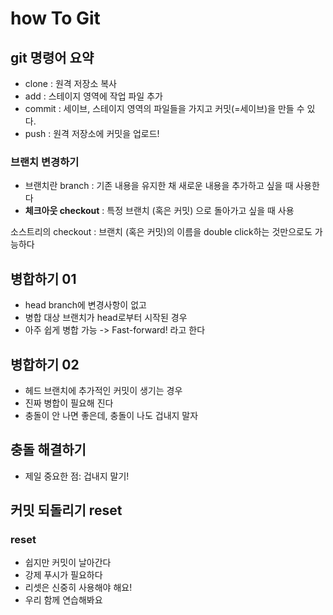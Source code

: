 # how To Git

## git 명령어 요약

- clone : 원격 저장소 복사
- add : 스테이지 영역에 작업 파일 추가
- commit : 세이브, 스테이지 영역의 파일들을 가지고 커밋(=세이브)을 만들 수 있다.
- push : 원격 저장소에 커밋을 업로드!

### 브랜치 변경하기

- 브랜치란 branch : 기존 내용을 유지한 채 새로운 내용을 추가하고 싶을 때 사용한다
- **체크아웃 checkout** : 특정 브랜치 (혹은 커밋) 으로 돌아가고 싶을 때 사용

소스트리의 checkout : 브랜치 (혹은 커밋)의 이름을 double click하는 것만으로도 가능하다

## 병합하기 01
- head branch에 변경사항이 없고 
- 병합 대상 브랜치가 head로부터 시작된 경우
- 아주 쉽게 병합 가능 -> Fast-forward! 라고 한다

## 병합하기 02
- 헤드 브랜치에 추가적인 커밋이 생기는 경우
- 진짜 병합이 필요해 진다
- 충돌이 안 나면 좋은데, 충돌이 나도 겁내지 말자

## 충돌 해결하기
- 제일 중요한 점: 겁내지 말기!

## 커밋 되돌리기 reset

### reset

- 쉽지만 커밋이 날아간다
- 강제 푸시가 필요하다
- 리셋은 신중히 사용해야 해요!
- 우리 함께 연습해봐요
